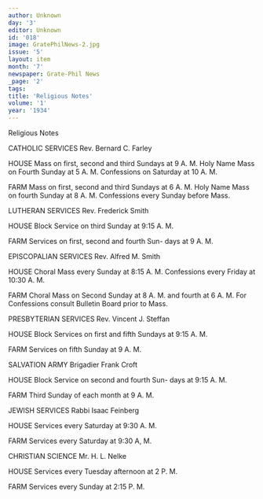 ```yaml
---
author: Unknown
day: '3'
editor: Unknown
id: '018'
image: GratePhilNews-2.jpg
issue: '5'
layout: item
month: '7'
newspaper: Grate-Phil News
_page: '2'
tags:
title: 'Religious Notes'
volume: '1'
year: '1934'
---
```

Religious Notes

CATHOLIC SERVICES
Rev. Bernard C. Farley

HOUSE
Mass on first, second and third Sundays
at 9 A. M.
Holy Name Mass on Fourth Sunday at
5 A. M.
Confessions on Saturday at 10 A. M.

FARM
Mass on first, second and third Sundays
at 6 A. M.
Holy Name Mass on fourth Sunday at
8 A. M.
Confessions every Sunday before Mass.

LUTHERAN SERVICES
Rev. Frederick Smith

HOUSE
Block Service on third Sunday at 9:15
A. M.

FARM
Services on first, second and fourth Sun-
days at 9 A. M.

EPISCOPALIAN SERVICES
Rev. Alfred M. Smith

HOUSE
Choral Mass every Sunday at 8:15 A. M.
Confessions every Friday at 10:30 A. M.

FARM
Choral Mass on Second Sunday at 8
A. M. and fourth at 6 A. M.
For Confessions consult Bulletin Board
prior to Mass.

PRESBYTERIAN SERVICES
Rev. Vincent J. Steffan

HOUSE
Block Services on first and fifth Sundays
at 9:15 A. M.

FARM
Services on fifth Sunday at 9 A. M.

SALVATION ARMY
Brigadier Frank Croft

HOUSE
Block Service on second and fourth Sun-
days at 9:15 A. M. 

FARM 
Third Sunday of each month at 9 A. M.

JEWISH SERVICES
Rabbi Isaac Feinberg

HOUSE
Services every Saturday at 9:30 A. M.

FARM
Services every Saturday at 9:30 A, M.

CHRISTIAN SCIENCE
Mr. H. L. Nelke

HOUSE
Services every Tuesday afternoon at 2
P. M.

FARM
Services every Sunday at 2:15 P. M.